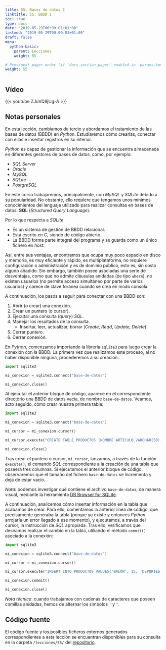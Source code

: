 ```yaml
---
title: 55. Bases de datos I
linktitle: 55. BBDD I
toc: true
type: docs
date: "2019-05-29T00:00:01+01:00"
lastmod: "2019-05-29T00:00:01+01:00"
draft: false
menu:
  python-basic:
    parent: Lecciones
    weight: 55

# Prev/next pager order (if `docs_section_pager` enabled in `params.toml`)
weight: 55
---
```


## Vídeo

{{< youtube ZJuVQ9jUg-A >}}

## Notas personales

En esta lección, cambiamos de tercio y abordamos el tratamiento de las bases de datos (BBDD) en *Python*. Estudiaremos cómo crearlas, conectar con ellas e insertar registros en su interior.

*Python* es capaz de gestionar la información que se encuentra almacenada en diferentes gestores de bases de datos, como, por ejemplo:

- *SQL Server*
- *Oracle*
- *MySQL*
- *SQLite*
- *PostgreSQL*

En este curso trabajaremos, principalmente, con *MySQL* y *SQLite* debido a su popularidad. No obstante, ello requiere que tengamos unos mínimos conocimientos del lenguaje utilizado para realizar consultas en bases de datos: **SQL** (*Structured Query Language*).

Por lo que respecta a *SQLite*:

- Es un sistema de gestión de BBDD relacional.
- Está escrito en *C*, siendo de código abierto.
- La BBDD forma parte integral del programa y se guarda como un único fichero en *host*.

Así, entre sus ventajas, encontramos que ocupa muy poco espacio en disco y memoria, es muy eficiente y rápido, es multiplataforma, no requiere configuración o administración y es de dominio público, esto es, sin costo alguno añadido. Sin embargo, también posee asociadas una serie de desventajas, como que no admite cláusulas anidadas (de tipo `where`), no existen usuarios (no permite acceso simultáneo por parte de varios usuarios) y carece de clave foránea cuando se crea en modo consola.

A continuación, los pasos a seguir para conectar con una BBDD son:

1. Abrir (o crear) una conexión.
2. Crear un puntero (o cursor).
3. Ejecutar una consulta (*query*) *SQL*.
4. Manejar los resultados de la consulta.
    + Insertar, leer, actualizar, borrar (*Create*, *Read*, *Update*, *Delete*). 
5. Cerrar puntero.
6. Cerrar conexión.

En *Python*, comenzamos importando la librería `sqlite3` para luego crear la conexión con la BBDD. La primera vez que realizamos este proceso, al no haber disponible ninguna, procederemos a su creación.

```python
import sqlite3

mi_conexion = sqlite3.connect("base-de-datos")

mi_conexion.close()
```

Al ejecutar el anterior bloque de código, aparece en el correspondiente directorio una BBDD de datos vacía, de nombre `base-de-datos`. Veamos, acto seguido, cómo crear nuestra primera tabla:

```python
import sqlite3

mi_conexion = sqlite3.connect("base-de-datos")

mi_cursor = mi_conexion.cursor()

mi_cursor.execute("CREATE TABLE PRODUCTOS (NOMBRE_ARTICULO VARCHAR(50), PRECIO INTEGER, SECCION VARCHAR(20))")

mi_conexion.close()
```

Tras crear el puntero o cursor, `mi_cursor`, lanzamos, a través de la función `execute()`, el comando *SQL* correspondiente a la creación de una tabla que poseerá tres columnas. Si ejecutamos el anterior bloque de código, observaremos que el tamaño del fichero `base-de-datos` se incrementa y deja de estar vacío.

*Nota*: podemos investigar qué contiene el archivo `base-de-datos`, de manera visual, mediante la herramienta [DB Browser for SQLite](https://sqlitebrowser.org/).

A continuación, analicemos cómo insertar información en la tabla que acabamos de crear. Para ello, comentamos la anterior línea de código, que precisamente generaba la tabla (porque ya existe y entonces *Python* arrojaría un error llegado a ese momento), y ejecutamos, a través del cursor, la instrucción de *SQL* apropiada. Tras ello, verificamos que deseamos realizar el cambio en la tabla, utiliando el método `commit()` asociado a la conexión:

```python
import sqlite3

mi_conexion = sqlite3.connect("base-de-datos")

mi_cursor = mi_conexion.cursor()

mi_cursor.execute("INSERT INTO PRODUCTOS VALUES('BALÓN', 15, 'DEPORTES')")

mi_conexion.commit()

mi_conexion.close()
```

*Nota técnica*: cuando trabajamos con cadenas de caracteres que poseen comillas anidadas, hemos de alternar los simbolos `'` y `"`.

## Código fuente

El código fuente y los posibles ficheros externos generados correspondientes a esta lección se encuentran disponibles para su consulta en la carpeta `/lecciones/55/` del [repositorio](https://github.com/ImAlexisSaez/curso-python-desde-0).
